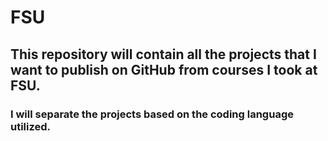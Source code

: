 # FSU
## This repository will contain all the projects that I want to publish on GitHub from courses I took at FSU.  
### I will separate the projects based on the coding language utilized.
